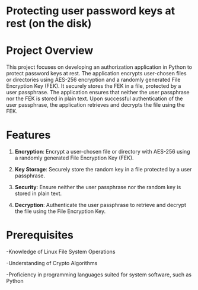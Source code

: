 # Protecting user password keys at rest (on the disk)
<h1>Project Overview</h1>
This project focuses on developing an authorization application in Python to protect password keys at rest. The application encrypts user-chosen files or directories using AES-256 encryption and a randomly generated File Encryption Key (FEK). It securely stores the FEK in a file, protected by a user passphrase. The application ensures that neither the user passphrase nor the FEK is stored in plain text. Upon successful authentication of the user passphrase, the application retrieves and decrypts the file using the FEK.
<h1>Features</h1>

1. <b>Encryption</b>: Encrypt a user-chosen file or directory with AES-256 using a randomly generated File Encryption Key (FEK).

2. <b>Key Storage</b>: Securely store the random key in a file protected by a user passphrase.

3. <b>Security</b>: Ensure neither the user passphrase nor the random key is stored in plain text.

4. <b>Decryption</b>: Authenticate the user passphrase to retrieve and decrypt the file using the File Encryption Key.
<h1>Prerequisites</h1>
<list>
-Knowledge of Linux File System Operations
<br>

-Understanding of Crypto Algorithms
<br>

-Proficiency in programming languages suited for system software, such as Python

</list>
